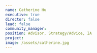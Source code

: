 ```yaml
---
name: Catherine Hu
executive: true
director: false
lead: false
community_manager:   
position: Advisor, Strategy/Advice, IA
project:  
image: /assets/catherine.jpg
---
```

